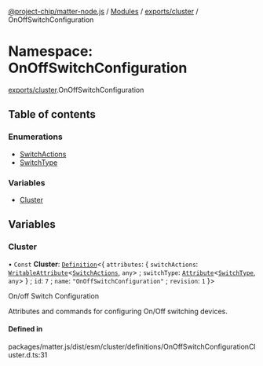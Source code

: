 [@project-chip/matter-node.js](../README.md) / [Modules](../modules.md) / [exports/cluster](exports_cluster.md) / OnOffSwitchConfiguration

# Namespace: OnOffSwitchConfiguration

[exports/cluster](exports_cluster.md).OnOffSwitchConfiguration

## Table of contents

### Enumerations

- [SwitchActions](../enums/exports_cluster.OnOffSwitchConfiguration.SwitchActions.md)
- [SwitchType](../enums/exports_cluster.OnOffSwitchConfiguration.SwitchType.md)

### Variables

- [Cluster](exports_cluster.OnOffSwitchConfiguration.md#cluster)

## Variables

### Cluster

• `Const` **Cluster**: [`Definition`](exports_cluster.ClusterFactory.md#definition)\<\{ `attributes`: \{ `switchActions`: [`WritableAttribute`](exports_cluster.md#writableattribute)\<[`SwitchActions`](../enums/exports_cluster.OnOffSwitchConfiguration.SwitchActions.md), `any`\> ; `switchType`: [`Attribute`](exports_cluster.md#attribute)\<[`SwitchType`](../enums/exports_cluster.OnOffSwitchConfiguration.SwitchType.md), `any`\>  } ; `id`: ``7`` ; `name`: ``"OnOffSwitchConfiguration"`` ; `revision`: ``1``  }\>

On/off Switch Configuration

Attributes and commands for configuring On/Off switching devices.

#### Defined in

packages/matter.js/dist/esm/cluster/definitions/OnOffSwitchConfigurationCluster.d.ts:31
